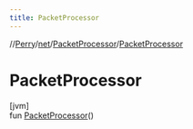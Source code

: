 ```yaml
---
title: PacketProcessor
---
```

//[Perry](../../../index.html)/[net](../index.html)/[PacketProcessor](index.html)/[PacketProcessor](-packet-processor.html)



# PacketProcessor



[jvm]\
fun [PacketProcessor](-packet-processor.html)()




